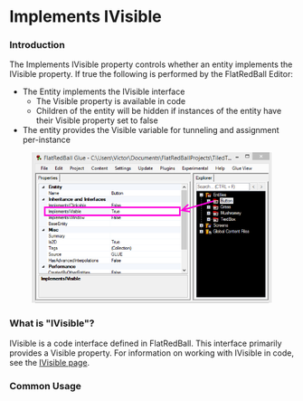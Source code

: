 # Implements IVisible

### Introduction

The Implements IVisible property controls whether an entity implements the IVisible property. If true the following is performed by the FlatRedBall Editor:

* The Entity implements the IVisible interface
  * The Visible property is available in code
  * Children of the entity will be hidden if instances of the entity have their Visible property set to false
* The entity provides the Visible variable for tunneling and assignment per-instance



<figure><img src="../../media/migrated_media-ImplementsIVisibleGeneralExample.png" alt=""><figcaption></figcaption></figure>

### What is "IVisible"?

IVisible is a code interface defined in FlatRedBall. This interface primarily provides a Visible property. For information on working with IVisible in code, see the [IVisible page](../../api/flatredball/graphics/ivisible/).

### Common Usage

